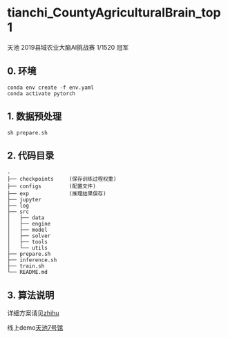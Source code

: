 # tianchi_CountyAgriculturalBrain_top1
天池 2019县域农业大脑AI挑战赛 1/1520 冠军

## 0. 环境
```
conda env create -f env.yaml
conda activate pytorch
```

## 1. 数据预处理
```
sh prepare.sh
```

## 2. 代码目录
```
.
├── checkpoints     (保存训练过程权重)
├── configs         (配置文件)
├── exp             (推理结果保存)
├── jupyter
├── log
├── src
│   ├── data
│   ├── engine
│   ├── model
│   ├── solver
│   ├── tools
│   └── utils
├── prepare.sh
├── inference.sh
├── train.sh
└── README.md

```

## 3. 算法说明
详细方案请见[zhihu](https://zhuanlan.zhihu.com/p/166435221)

线上demo[天池7号馆](https://tianchi.aliyun.com/museum7/?spm=5176.14046517.J_9711814210.24.330d3178iIJT5o#/newprodetail?productId=4)





